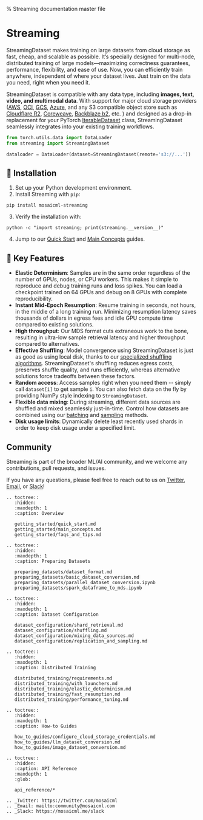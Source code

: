 % Streaming documentation master file

# Streaming

StreamingDataset makes training on large datasets from cloud storage as fast, cheap, and scalable as possible. It’s specially designed for multi-node, distributed training of large models—maximizing correctness guarantees, performance, flexibility, and ease of use. Now, you can efficiently train anywhere, independent of where your dataset lives. Just train on the data you need, right when you need it.

StreamingDataset is compatible with any data type, including **images, text, video, and multimodal data**. With support for major cloud storage providers ([AWS](https://aws.amazon.com/s3/), [OCI](https://www.oracle.com/cloud/storage/object-storage/), [GCS](https://cloud.google.com/storage), [Azure](https://azure.microsoft.com/en-us/products/storage/blobs), and any S3 compatible object store such as [Cloudflare R2](https://www.cloudflare.com/products/r2/), [Coreweave](https://docs.coreweave.com/storage/object-storage), [Backblaze b2](https://www.backblaze.com/b2/cloud-storage.html), etc. ) and designed as a drop-in replacement for your PyTorch [IterableDataset](https://pytorch.org/docs/stable/data.html#torch.utils.data.IterableDataset) class, StreamingDataset seamlessly integrates into your existing training workflows.

<!--pytest.mark.skip-->
```python
from torch.utils.data import DataLoader
from streaming import StreamingDataset

dataloader = DataLoader(dataset=StreamingDataset(remote='s3://...'))
```

## **💾** Installation
1. Set up your Python development environment.
2. Install Streaming with `pip`:
```
pip install mosaicml-streaming
```
3. Verify the installation with:
```
python -c "import streaming; print(streaming.__version__)"
```
4. Jump to our [Quick Start](getting_started/quick_start.md) and [Main Concepts](getting_started/main_concepts.md) guides.

## **🔑** Key Features

- **Elastic Determinism**: Samples are in the same order regardless of the number of GPUs, nodes, or CPU workers. This makes it simple to reproduce and debug training runs and loss spikes. You can load a checkpoint trained on 64 GPUs and debug on 8 GPUs with complete reproducibility.
- **Instant Mid-Epoch Resumption**: Resume training in seconds, not hours, in the middle of a long training run. Minimizing resumption latency saves thousands of dollars in egress fees and idle GPU compute time compared to existing solutions.
- **High throughput**: Our MDS format cuts extraneous work to the bone, resulting in ultra-low sample retrieval latency and higher throughput compared to alternatives.
- **Effective Shuffling**: Model convergence using StreamingDataset is just as good as using local disk, thanks to our [specialized shuffling algorithms](dataset_configuration/shuffling.md#shuffling-algorithms). StreamingDataset's shuffling reduces egress costs, preserves shuffle quality, and runs efficiently, whereas alternative solutions force tradeoffs between these factors.
- **Random access**: Access samples right when you need them -- simply call `dataset[i]` to get sample `i`. You can also fetch data on the fly by providing NumPy style indexing to `StreamingDataset`.
- **Flexible data mixing**: During streaming, different data sources are shuffled and mixed seamlessly just-in-time. Control how datasets are combined using our [batching](dataset_configuration/mixing_datasets.md/#batching-methods) and [sampling](dataset_configuration/replication_and_sampling.md#inter-epoch-sampling) methods.
- **Disk usage limits**: Dynamically delete least recently used shards in order to keep disk usage under a specified limit.

## Community

Streaming is part of the broader ML/AI community, and we welcome any contributions, pull requests, and issues.

If you have any questions, please feel free to reach out to us on [Twitter](https://twitter.com/mosaicml), 
[Email](mailto:community%40mosaicml.com), or [Slack](https://mosaicml.me/slack)!

```{eval-rst}
.. toctree::
   :hidden:
   :maxdepth: 1
   :caption: Overview

   getting_started/quick_start.md
   getting_started/main_concepts.md
   getting_started/faqs_and_tips.md

.. toctree::
   :hidden:
   :maxdepth: 1
   :caption: Preparing Datasets

   preparing_datasets/dataset_format.md
   preparing_datasets/basic_dataset_conversion.md
   preparing_datasets/parallel_dataset_conversion.ipynb
   preparing_datasets/spark_dataframe_to_mds.ipynb

.. toctree::
   :hidden:
   :maxdepth: 1
   :caption: Dataset Configuration

   dataset_configuration/shard_retrieval.md
   dataset_configuration/shuffling.md
   dataset_configuration/mixing_data_sources.md
   dataset_configuration/replication_and_sampling.md

.. toctree::
   :hidden:
   :maxdepth: 1
   :caption: Distributed Training

   distributed_training/requirements.md
   distributed_training/with_launchers.md
   distributed_training/elastic_determinism.md
   distributed_training/fast_resumption.md
   distributed_training/performance_tuning.md

.. toctree::
   :hidden:
   :maxdepth: 1
   :caption: How-to Guides

   how_to_guides/configure_cloud_storage_credentials.md
   how_to_guides/llm_dataset_conversion.md
   how_to_guides/image_dataset_conversion.md

.. toctree::
   :hidden:
   :caption: API Reference
   :maxdepth: 1
   :glob:

   api_reference/*

.. _Twitter: https://twitter.com/mosaicml
.. _Email: mailto:community@mosaicml.com
.. _Slack: https://mosaicml.me/slack
```
